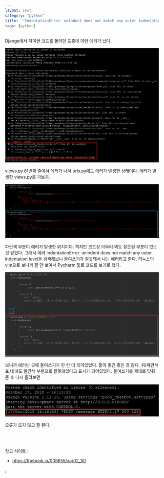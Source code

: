 ```yaml
---
layout: post
category: "python"
title:  "IndentationError: unindent does not match any outer indentation level"
tags: [python]
---
```


Django에서 파이썬 코드를 돌리던 도중에 이런 에러가 났다. 

<img src="https://github.com/P00HP00H/P00HP00H.github.io/blob/master/img/python/1.JPG?raw=true" width="750px">

views.py 81번째 줄에서 에러가 나서 urls.py에도 에러가 발생한 상태이다. 에러가 발생한 views.py로 가보자.

<img src="https://github.com/P00HP00H/P00HP00H.github.io/blob/master/img/python/2.JPG?raw=true" width="750px">

파란색 부분이 에러가 발생한 위치이다. 하지만 코드상 아무리 봐도 잘못된 부분이 없는 것 같았다. 그래서 에러 IndentationError: unindent does not match any outer indentation level을 검색해보니 들여쓰기가 잘못돼서 나는 에러라고 한다. 리눅스의 vim으로 보니까 잘 안 보여서 Pycharm 툴로 코드를 보기로 했다.

<img src="https://github.com/P00HP00H/P00HP00H.github.io/blob/master/img/python/3.JPG?raw=true" width="750px">

보니까 에러난 곳에 들여쓰기가 한 칸 더 되어있었다. 툴이 좋긴 좋은 것 같다. 위(파란색 표시)에도 빨간색 부분으로 잘못돼있다고 표시가 되어있었다. 들여쓰기를 제대로 맞춰준 후 다시 돌려보면

<img src="https://github.com/P00HP00H/P00HP00H.github.io/blob/master/img/python/4.JPG?raw=true" width="px">

오류가 뜨지 않고 잘 된다. 

<br><br><br>참고 사이트 : 

- https://thebook.io/006855/xa/02_10/

,

